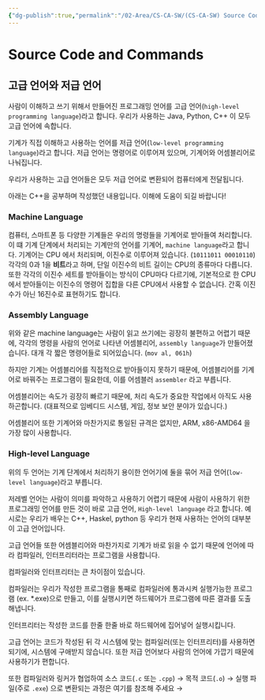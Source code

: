 ```yaml
---
{"dg-publish":true,"permalink":"/02-Area/CS-CA-SW/(CS-CA-SW) Source Code and Commands/","tags":["Area/CS-CA-SW"],"noteIcon":"","created":"2025-01-05T15:55:09.000+09:00","updated":"2025-04-07T22:55:10.012+09:00"}
---
```


# Source Code and Commands

## 고급 언어와 저급 언어

사람이 이해하고 쓰기 위해서 만들어진 프로그래밍 언어를 고급 언어(`high-level programming language`)라고 합니다. 우리가 사용하는 Java, Python, C++ 이 모두 고급 언어에 속합니다.

기계가 직접 이해하고 사용하는 언어를 저급 언어(`low-level programming language`)라고 합니다. 저급 언어는 명령어로 이루어져 있으며, 기계어와 어셈블리어로 나눠집니다.

우리가 사용하는 고급 언어들은 모두 저급 언어로 변환되어 컴퓨터에게 전달됩니다.

아래는 C++을 공부하며 작성했던 내용입니다. 이해에 도움이 되길 바랍니다!

### Machine Language

컴퓨터, 스마트폰 등 다양한 기계들은 우리의 명령들을 기계어로 받아들여 처리합니다. 이 떄 기계 단계에서 처리되는 기계만의 언어를 기계어, `machine language`라고 합니다. 
기계어는 CPU 에서 처리되며, 이진수로 이루어져 있습니다. (`10111011 00010110`) 각각의 0과 1을 **비트**라고 하며, 단일 이진수의 비트 길이는 CPU의 종류마다 다릅니다.
또한 각각의 이진수 세트를 받아들이는 방식이 CPU마다 다르기에, 기본적으로 한 CPU에서 받아들이는 이진수의 명령어 집합을 다른 CPU에서 사용할 수 없습니다. 간혹 이진수가 아닌 16진수로 표현하기도 합니다.

### Assembly Language

위와 같은 machine language는 사람이 읽고 쓰기에는 굉장히 불편하고 어렵기 때문에, 각각의 명령을 사람의 언어로 나타낸 어셈블리어, `assembly language`가 만들어졌습니다.
대개 각 짧은 명령어들로 되어있습니다. (`mov al, 061h`) 

하지만 기계는 어셈블리어를 직접적으로 받아들이지 못하기 때문에, 어셈블리어를 기계어로 바꿔주는 프로그램이 필요한데, 이를 어셈블러 `assembler` 라고 부릅니다.

어셈블리어는 속도가 굉장히 빠르기 때문에, 처리 속도가 중요한 작업에서 아직도 사용하곤합니다. (대표적으로 임베디드 시스템, 게임, 정보 보안 분야가 있습니다.)

어셈블리어 또한 기계어와 마찬가지로 통일된 규격은 없지만, ARM, x86-AMD64 을 가장 많이 사용합니다.

### High-level Language

위의 두 언어는 기계 단계에서 처리하기 용이한 언어기에 둘을 묶어 저급 언어(`low-level language`)라고 부릅니다. 

저레벨 언어는 사람이 의미를 파악하고 사용하기 어렵기 때문에 사람이 사용하기 위한 프로그래밍 언어를 만든 것이 바로 고급 언어, `High-level language` 라고 합니다.
예시로는 우리가 배우는 C++, Haskel, python 등 우리가 현재 사용하는 언어의 대부분이 고급 언어입니다.

고급 언어들 또한 어셈블리어와 마찬가지로 기계가 바로 읽을 수 없기 때문에 언어에 따라 컴파일러, 인터프리터라는 프로그램을 사용합니다.

컴파일러와 인터프리터는 큰 차이점이 있습니다.

컴파일러는 우리가 작성한 프로그램을 통째로 컴파일러에 통과시켜 실행가능한 프로그램 (ex. *.exe)으로 만들고, 이를 실행시키면 하드웨어가 프로그램에 따른 결과를 도출해냅니다.

인터프리터는 작성한 코드를 한줄 한줄 바로 하드웨어에 집어넣어 실행시킵니다.

고급 언어는 코드가 작성된 뒤 각 시스템에 맞는 컴파일러(또는 인터프리터)를 사용하면 되기에, 시스템에 구애받지 않습니다.
또한 저급 언어보다 사람의 언어에 가깝기 때문에 사용하기가 편합니다.

또한 컴파일러와 링커가 협업하여 소스 코드(`.c` 또는 `.cpp`) → 목적 코드(`.o`) →  실행 파일(주로 `.exe`) 으로 변환되는 과정은
여기를 참조해 주세요 →
